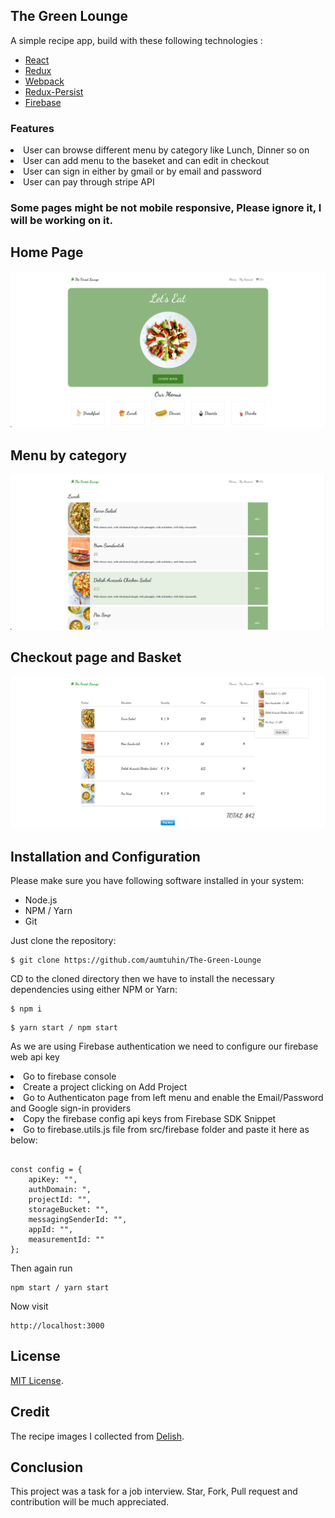 ## The Green Lounge
A simple recipe app, build with these following technologies :
* [React](https://facebook.github.io/react/)
* [Redux](http://redux.js.org/)
* [Webpack](https://webpack.js.org/)
* [Redux-Persist](https://github.com/rt2zz/redux-persist)
* [Firebase](https://firebase.google.com/)

### Features 
<li>User can browse different menu by category like Lunch, Dinner so on</li>
<li>User can add menu to the baseket and can edit in checkout</li>
<li>User can sign in either by gmail or by email and password</li>
<li>User can pay through stripe API</li>

### Some pages might be not mobile responsive, Please ignore it, I will be working on it.

## Home Page
![home page](./docs/img/home-page.png)

## Menu by category
![Menu](./docs/img/menu-by-category.png)

## Checkout page and Basket
![Checkout](./docs/img/checkout.png)

## Installation and Configuration
Please make sure you have following software installed in your system:
* Node.js
* NPM / Yarn
* Git

Just clone the repository:
```
$ git clone https://github.com/aumtuhin/The-Green-Lounge
```

CD to the cloned directory then we have to install the necessary dependencies using either NPM or Yarn:
```
$ npm i
```
```
$ yarn start / npm start
```

As we are using Firebase authentication we need to configure our firebase web api key
<li>Go to firebase console</li>
<li>Create a project clicking on Add Project</li>
<li>Go to Authenticaton page from left menu and enable the Email/Password and Google sign-in providers </li>
<li>Copy the firebase config api keys from Firebase SDK Snippet</li>
<li>Go to firebase.utils.js file from src/firebase folder and paste it here as below:</li>


```

const config = {
    apiKey: "",
    authDomain: ",
    projectId: "",
    storageBucket: "",
    messagingSenderId: "",
    appId: "",
    measurementId: ""
};
```

 Then again run 
 ```
 npm start / yarn start
 ```

Now visit 

```
http://localhost:3000
```

## License
[MIT License]().

## Credit
The recipe images I collected from [Delish](https://www.delish.com/). 

## Conclusion
This project was a task for a job interview. Star, Fork, Pull request and contribution will be much appreciated.



